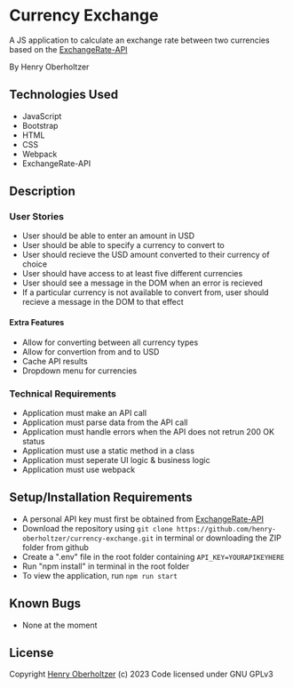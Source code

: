 # Currency Exchange

A JS application to calculate an exchange rate between two currencies based on the [ExchangeRate-API](https://exchangerate-api.com)

By Henry Oberholtzer

## Technologies Used

*   JavaScript
*   Bootstrap
*   HTML
*   CSS
*   Webpack
*   ExchangeRate-API

## Description

### User Stories

*   User should be able to enter an amount in USD
*   User should be able to specify a currency to convert to
*   User should recieve the USD amount converted to their currency of choice
*   User should have access to at least five different currencies
*   User should see a message in the DOM when an error is recieved
*   If a particular currency is not available to convert from, user should recieve a message in the DOM to that effect

#### Extra Features

*   Allow for converting between all currency types
*   Allow for convertion from and to USD
*   Cache API results
*   Dropdown menu for currencies

### Technical Requirements

*   Application must make an API call
*   Application must parse data from the API call
*   Application must handle errors when the API does not retrun 200 OK status
*   Application must use a static method in a class
*   Application must seperate UI logic & business logic
*   Application must use webpack

## Setup/Installation Requirements

*   A personal API key must first be obtained from [ExchangeRate-API](https://exchangerate-api.com)
* Download the repository using `git clone https://github.com/henry-oberholtzer/currency-exchange.git` in terminal or downloading the ZIP folder from github
* Create a ".env" file in the root folder containing `API_KEY=YOURAPIKEYHERE`
* Run "npm install" in terminal in the root folder
* To view the application, run `npm run start`

## Known Bugs

*   None at the moment

## License

Copyright [Henry Oberholtzer](https://www.henryoberholtzer.com/) (c) 2023
Code licensed under GNU GPLv3
